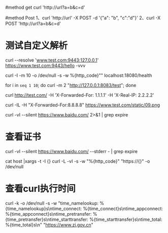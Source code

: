 #method get
curl 'http://url?a=b&c=d'

#method Post
1、curl 'http://url' -X POST -d '{"a": "b", "c":"d"}'
2、curl -X POST 'http://url?a=b&c=d'

# 测试自定义解析
curl --resolve 'www.test.com:9443:127.0.0.1' https://www.test.com:9443/hello  -vvv



curl -I -m 10 -o /dev/null -s -w %{http_code}""  localhost:18080/health

for i in `seq 1 10`; do curl -m 2 "http://127.0.0.1:8083/test"; done

curl http://test.com/ -H 'X-Forwarded-For: 1.1.1.1' -H 'X-Real-IP: 2.2.2.2'

curl -IL -H "X-Forwarded-For:8.8.8.8" https://www.test.com/static/09.png


curl -vI --silent https://www.baidu.com/ 2>&1 | grep expire
# 查看证书
curl -vI --silent https://www.baidu.com/ --stderr - | grep expire

cat host |xargs -t -I {} curl -L -vI -s -w "%{http_code}" "https://{}" -o /dev/null

# 查看curl执行时间
curl -k -o /dev/null -s -w "time_namelookup: %{time_namelookup}s\\ntime_connect: %{time_connect}s\\ntime_appconnect: %{time_appconnect}s\\ntime_pretransfer: %{time_pretransfer}s\\ntime_starttransfer: %{time_starttransfer}s\\ntime_total: %{time_total}s\\n" "https://www.zj.gov.cn"
